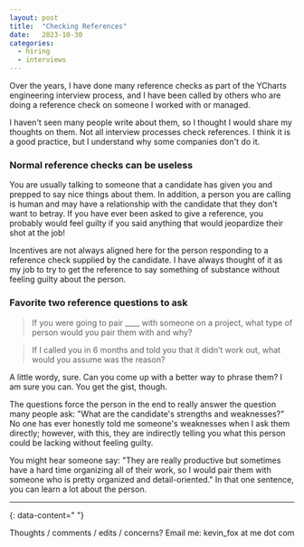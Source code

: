 ```yaml
---
layout: post
title:  "Checking References"
date:   2023-10-30
categories: 
  - hiring
  - interviews
---
```


Over the years, I have done many reference checks as part of the YCharts engineering interview process, and I have been called by others who are doing a reference check on someone I worked with or managed. 

I haven't seen many people write about them, so I thought I would share my thoughts on them. Not all interview processes check references. I think it is a good practice, but I understand why some companies don't do it.  

### Normal reference checks can be useless
You are usually talking to someone that a candidate has given you and prepped to say nice things about them. In addition, a person you are calling is human and may have a relationship with the candidate that they don't want to betray. If you have ever been asked to give a reference, you probably would feel guilty if you said anything that would jeopardize their shot at the job! 

Incentives are not always aligned here for the person responding to a reference check supplied by the candidate. I have always thought of it as my job to try to get the reference to say something of substance without feeling guilty about the person.

### Favorite two reference questions to ask

> If you were going to pair ____ with someone on a project, what type of person would you pair them with and why?

> If I called you in 6 months and told you that it didn’t work out, what would you assume was the reason?

A little wordy, sure. Can you come up with a better way to phrase them? I am sure you can. You get the gist, though. 

The questions force the person in the end to really answer the question many people ask: "What are the candidate's strengths and weaknesses?" No one has ever honestly told me someone's weaknesses when I ask them directly; however, with this, they are indirectly telling you what this person could be lacking without feeling guilty.

You might hear someone say: "They are really productive but sometimes have a hard time organizing all of their work, so I would pair them with someone who is pretty organized and detail-oriented." In that one sentence, you can learn a lot about the person.

---
{: data-content=" "}

Thoughts / comments / edits / concerns? Email me: kevin_fox at me dot com

